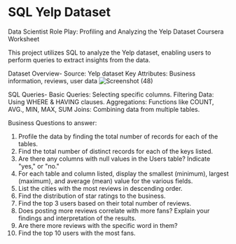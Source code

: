 # SQL Yelp Dataset 
Data Scientist Role Play: Profiling and Analyzing the Yelp Dataset Coursera Worksheet

This project utilizes SQL to analyze the Yelp dataset, enabling users to perform queries to extract insights from the data.

Dataset Overview-
Source: Yelp dataset
Key Attributes: Business information, reviews, user data
![Screenshot (48)](https://github.com/user-attachments/assets/63a7c3ce-8a9d-4491-abd3-5ca272c1b2a3)


SQL Queries- 
Basic Queries: Selecting specific columns.
Filtering Data: Using WHERE & HAVING clauses.
Aggregations: Functions like COUNT, AVG., MIN, MAX, SUM
Joins: Combining data from multiple tables.

Business Questions to answer:
1. Profile the data by finding the total number of records for each of the tables.
2. Find the total number of distinct records for each of the keys listed.
3. Are there any columns with null values in the Users table? Indicate "yes," or "no."
4. For each table and column listed, display the smallest (minimum), largest (maximum), and average (mean) value for the various fields.
5. List the cities with the most reviews in descending order.
6. Find the distribution of star ratings to the business.
7. Find the top 3 users based on their total number of reviews.
8. Does posting more reviews correlate with more fans? Explain your findings and interpretation of the results.
9. Are there more reviews with the specific word in them?
10. Find the top 10 users with the most fans.





